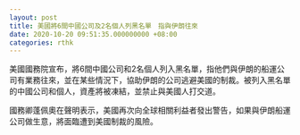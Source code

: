 ```yaml
---
layout: post
title: 美國將6間中國公司及2名個人列黑名單　指與伊朗往來
date: 2020-10-20 09:51:35.000000000 +08:00
categories: rthk
---
```


美國國務院宣布，將6間中國公司和2名個人列入黑名單，指他們與伊朗的船運公司有業務往來，並在某些情況下，協助伊朗的公司逃避美國的制裁。被列入黑名單的中國公司和個人，資產將被凍結，並禁止與美國人打交道。

國務卿蓬佩奧在聲明表示，美國再次向全球相關利益者發出警告，如果與伊朗船運公司做生意，將面臨遭到美國制裁的風險。
